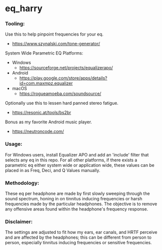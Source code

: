 # eq_harry

### Tooling:

Use this to help pinpoint frequencies for your eq.
* https://www.szynalski.com/tone-generator/

System Wide Parametric EQ Platforms:
* Windows
  - https://sourceforge.net/projects/equalizerapo/
* Android
  - https://play.google.com/store/apps/details?id=com.maxmpz.equalizer
* macOS
  - https://rogueamoeba.com/soundsource/

Optionally use this to lessen hard panned stereo fatigue.
* https://resonic.at/tools/bs2br

Bonus as my favorite Android music player.
* https://neutroncode.com/

### Usage:

For Windows users, install Equalizer APO and add an 'include' filter that selects any eq in this repo.
For all other platforms, if there exists a parametric eq either system wide or application wide, these values can be placed in as Freq, Deci, and Q Values manually.

### Methodology:

These eq per headphone are made by first slowly sweeping through the sound spectrum, honing in on tinnitus inducing frequencies or harsh frequencies made by the particular headphones.
The objective is to remove any offensive areas found within the headphone's frequency response.

### Disclaimer:

The settings are adjusted to fit how my ears, ear canals, and HRTF perceive and are affected by the headphones; this can be different from person to person, especially tinnitus inducing frequencies or sensitive frequencies.
